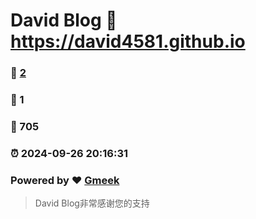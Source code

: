 # David Blog :link: https://david4581.github.io 
### :page_facing_up: [2](https://david4581.github.io/tag.html) 
### :speech_balloon: 1 
### :hibiscus: 705 
### :alarm_clock: 2024-09-26 20:16:31 
### Powered by :heart: [Gmeek](https://github.com/Meekdai/Gmeek)
> David Blog非常感谢您的支持
